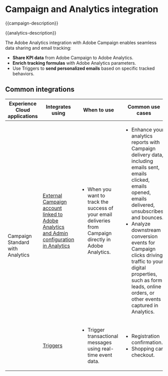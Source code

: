 ---
---

# Campaign and Analytics integration

{{campaign-description}}

{{analytics-description}}

The Adobe Analytics integration with Adobe Campaign enables seamless data sharing and email tracking:

+ **Share KPI data** from Adobe Campaign to Adobe Analytics.
+ **Enrich tracking formulas** with Adobe Analytics parameters.
+ Use Triggers to **send personalized emails** based on specific tracked behaviors.

## Common integrations

<table>
    <thead>
        <tr>
            <th>Experience Cloud applications</th>
            <th>Integrates using</th>
            <th>When to use</th>
            <th>Common use cases</th>
        </tr>
    </thead>
     <tbody>
        <tr>
            <td rowspan="2">Campaign Standard with Analytics</td>
            <td><a href="https://experienceleague.adobe.com/docs/campaign-standard-learn/tutorials/integrations/track-the-success-of-your-deliveries-in-analytics.html" target="_blank" rel="noreferrer">External Campaign account linked to Adobe Analytics and Admin configuration in Analytics</a></td>
            <td>
                <ul>
                    <li>When you want to track the success of your email deliveries from Campaign directly in Adobe Analytics.</li>
                </ul>
            </td>
            <td>
              <ul>
                <li>Enhance your analytics reports with Campaign delivery data, including emails sent, emails clicked, emails opened, emails delivered, unsubscribes, and bounces.</li>
                <li>Analyze downstream conversion events for Campaign clicks driving traffic to your digital properties, such as form leads, online orders, or other events captured in Analytics.</li>
              </ul>
            </td>
        </tr>
        <tr>
            <td><a href="../../integrations/tutorials/campaign-analytics/campaign-analytics-trigger.md" target="_blank" rel="noreferrer">Triggers</a></li>
            <td>
                <ul>
                    <li>Trigger transactional messages using real-time event data.</li>
                </ul>
            </td>
            <td>
              <ul>
                <li>Registration confirmation.</li>
                <li>Shopping cart checkout.</li>
              </ul>
            </td>
        </tr>              
    </tbody>          
</table>

